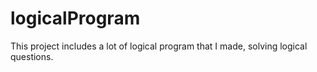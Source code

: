 # logicalProgram
This project includes a lot of logical program that I made, solving logical questions.
